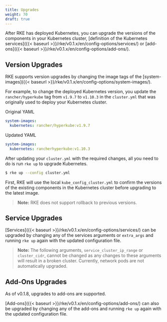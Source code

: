 ```yaml
---
title: Upgrades
weight: 70
draft: true
---
```


After RKE has deployed Kubernetes, you can upgrade the versions of the components in your Kubernetes cluster, [definition of the Kubernetes services]({{< baseurl >}}/rke/v0.1.x/en/config-options/services/) or [add-ons]({{< baseurl >}}/rke/v0.1.x/en/config-options/add-ons/).

## Version Upgrades

RKE supports version upgrades by changing the image tags of the [system-images]({{< baseurl >}}/rke/v0.1.x/en/config-options/system-images/).

For example, to change the deployed Kubernetes version, you update the `rancher/hyperkube` tag from `v1.9.7` to `v1.10.3` in the `cluster.yml` that was originally used to deploy your Kubernetes cluster.

Original YAML

```yaml
system-images:
  kubernetes: rancher/hyperkube:v1.9.7
```

Updated YAML

```yaml
system-images:
  kubernetes: rancherhyperkube:v1.10.3
```

After updating your `cluster.yml` with the required changes, all you need to do is run `rke up` to upgrade Kubernetes.

```bash
$ rke up --config cluster.yml
```

First, RKE will use the local `kube_config_cluster.yml` to confirm the versions of the existing components in the Kubernetes cluster before upgrading to the latest image.

> **Note:** RKE does not support rollback to previous versions.

## Service Upgrades

[Services]({{< baseurl >}}/rke/v0.1.x/en/config-options/services/) can be upgraded by changing any of the services arguments or `extra_args` and running `rke up` again with the updated configuration file.

> **Note:** The following arguments, `service_cluster_ip_range` or `cluster_cidr`, cannot be changed as any changes to these arguments will result in a broken cluster. Currently, network pods are not automatically upgraded.

## Add-Ons Upgrades

As of v0.1.8, upgrades to add-ons are supported.

[Add-ons]({{< baseurl >}}/rke/v0.1.x/en/config-options/add-ons/) can also be upgraded by changing any of the add-ons and running `rke up` again with the updated configuration file.
